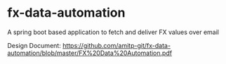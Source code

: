 # fx-data-automation
A spring boot based application to fetch and deliver FX values over email

Design Document:
https://github.com/amitp-git/fx-data-automation/blob/master/FX%20Data%20Automation.pdf
